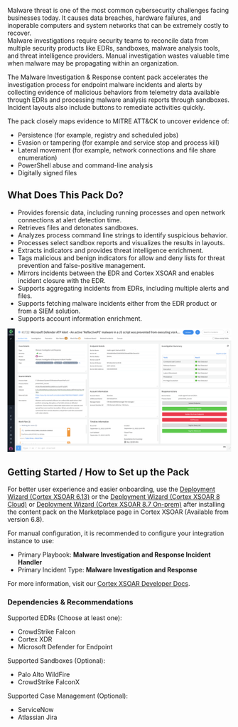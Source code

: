Malware threat is one of the most common cybersecurity challenges facing businesses today. It causes data breaches, hardware failures, and inoperable computers and system networks that can be extremely costly to recover.  
Malware investigations require security teams to reconcile data from multiple security products like EDRs, sandboxes, malware analysis tools, and threat intelligence providers. 
Manual investigation wastes valuable time when malware may be propagating within an organization.

The Malware Investigation & Response content pack accelerates the investigation process for endpoint malware incidents and alerts by collecting evidence of malicious behaviors from telemetry data available through EDRs and processing malware analysis reports through sandboxes. Incident layouts also include buttons to remediate activities quickly.  

The pack closely maps evidence to MITRE ATT&CK to uncover evidence of:

- Persistence (for example, registry and scheduled jobs)
- Evasion or tampering (for example and service stop and process kill)
- Lateral movement (for example, network connections and file share enumeration)
- PowerShell abuse and command-line analysis
- Digitally signed files

## What Does This Pack Do?

- Provides forensic data, including running processes and open network connections at alert detection time.
- Retrieves files and detonates sandboxes.
- Analyzes process command line strings to identify suspicious behavior.
- Processes select sandbox reports and visualizes the results in layouts.
- Extracts indicators and provides threat intelligence enrichment.
- Tags malicious and benign indicators for allow and deny lists for threat prevention and false-positive management.
- Mirrors incidents between the EDR and Cortex XSOAR and enables incident closure with the EDR.
- Supports aggregating incidents from EDRs, including multiple alerts and files.
- Supports fetching malware incidents either from the EDR product or from a SIEM solution.
- Supports account information enrichment.

![Malware Investigation & Response Incident layout](doc_files/Malware_Investigation_and_Response_layout.png)


## Getting Started / How to Set up the Pack

For better user experience and easier onboarding, use the [Deployment Wizard (Cortex XSOAR 6.13)](https://docs-cortex.paloaltonetworks.com/r/Cortex-XSOAR/6.13/Cortex-XSOAR-Administrator-Guide/Set-up-Your-Use-Case-with-the-Deployment-Wizard) or the [Deployment Wizard (Cortex XSOAR 8 Cloud)](https://docs-cortex.paloaltonetworks.com/r/Cortex-XSOAR/8/Cortex-XSOAR-Cloud-Documentation/Set-up-your-use-case-with-the-Deployment-Wizard) or [Deployment Wizard (Cortex XSOAR 8.7 On-prem)](https://docs-cortex.paloaltonetworks.com/r/Cortex-XSOAR/8.7/Cortex-XSOAR-On-prem-Documentation/Set-up-your-use-case-with-the-Deployment-Wizard) after installing the content pack on the Marketplace page in Cortex XSOAR (Available from version 6.8).

For manual configuration, it is recommended to configure your integration instance to use: 

- Primary Playbook: **Malware Investigation and Response Incident Handler**
- Primary Incident Type: **Malware Investigation and Response**

For more information, visit our [Cortex XSOAR Developer Docs](https://xsoar.pan.dev/docs/reference/packs/malware-investigation-and-response).



### Dependencies & Recommendations

Supported EDRs (Choose at least one): 

- CrowdStrike Falcon
- Cortex XDR
- Microsoft Defender for Endpoint

Supported Sandboxes (Optional):

- Palo Alto WildFire
- CrowdStrike FalconX

Supported Case Management (Optional):

- ServiceNow
- Atlassian Jira
